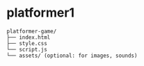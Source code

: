 # platformer1
```
platformer-game/
├── index.html
├── style.css
└── script.js
└── assets/ (optional: for images, sounds)
```
